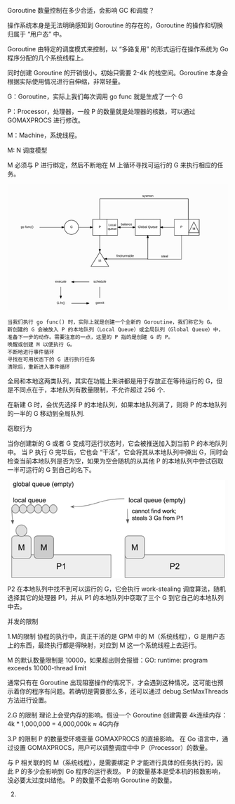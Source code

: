 Goroutine 数量控制在多少合适，会影响 GC 和调度？

操作系统本身是无法明确感知到 Goroutine 的存在的，Goroutine 的操作和切换归属于 “用户态” 中。

Goroutine 由特定的调度模式来控制，以 “多路复用” 的形式运行在操作系统为 Go 程序分配的几个系统线程上。

同时创建 Goroutine 的开销很小，初始只需要 2-4k 的栈空间。Goroutine 本身会根据实际使用情况进行自伸缩，非常轻量。


G：Goroutine，实际上我们每次调用 go func 就是生成了一个 G

P：Processor，处理器，一般 P 的数量就是处理器的核数，可以通过 GOMAXPROCS 进行修改。

M：Machine，系统线程。


M: N 调度模型

M 必须与 P 进行绑定，然后不断地在 M 上循环寻找可运行的 G 来执行相应的任务。

![img.png](img.png)

    当我们执行 go func() 时，实际上就是创建一个全新的 Goroutine，我们称它为 G。
    新创建的 G 会被放入 P 的本地队列（Local Queue）或全局队列（Global Queue）中，准备下一步的动作。需要注意的一点，这里的 P 指的是创建 G 的 P。
    唤醒或创建 M 以便执行 G。
    不断地进行事件循环
    寻找在可用状态下的 G 进行执行任务
    清除后，重新进入事件循环

全局和本地这两类队列，其实在功能上来讲都是用于存放正在等待运行的 G，但是不同点在于，本地队列有数量限制，不允许超过 256 个.

在新建 G 时，会优先选择 P 的本地队列，如果本地队列满了，则将 P 的本地队列的一半的 G 移动到全局队列.



窃取行为

当你创建新的 G 或者 G 变成可运行状态时，它会被推送加入到当前 P 的本地队列中。
当 P 执行 G 完毕后，它也会 “干活”，它会将其从本地队列中弹出 G，同时会检查当前本地队列是否为空，如果为空会随机的从其他 P 的本地队列中尝试窃取一半可运行的 G 到自己的名下。


![img_1.png](img_1.png)
P2 在本地队列中找不到可以运行的 G，它会执行 work-stealing 调度算法，随机选择其它的处理器 P1，并从 P1 的本地队列中窃取了三个 G 到它自己的本地队列中去。



并发的限制

1.M的限制
协程的执行中，真正干活的是 GPM 中的 M（系统线程），G 是用户态上的东西，最终执行都是得映射，对应到 M 这一个系统线程上去运行。

M 的默认数量限制是 10000，如果超出则会报错：GO: runtime: program exceeds 10000-thread limit

通常只有在 Goroutine 出现阻塞操作的情况下，才会遇到这种情况，这可能也预示着你的程序有问题。若确切是需要那么多，还可以通过 debug.SetMaxThreads 方法进行设置。


2.G 的限制
理论上会受内存的影响。假设一个 Goroutine 创建需要 4k连续内存：
4k * 1,000,000 = 4,000,000k ≈ 4G内存


3.P 的限制
P 的数量受环境变量 GOMAXPROCS 的直接影响。
在 Go 语言中，通过设置 GOMAXPROCS，用户可以调整调度中中 P（Processor）的数量。

与 P 相关联的的 M（系统线程），是需要绑定 P 才能进行具体的任务执行的，因此 P 的多少会影响到 Go 程序的运行表现。
P 的数量基本是受本机的核数影响，没必要太过度纠结他。
P 的数量不会影响 Goroutine 的数量。










2.